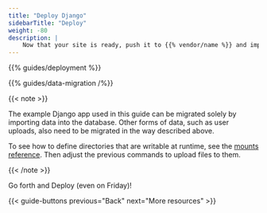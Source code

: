 ```yaml
---
title: "Deploy Django"
sidebarTitle: "Deploy"
weight: -80
description: |
    Now that your site is ready, push it to {{% vendor/name %}} and import your data.
---
```


{{% guides/deployment %}}

{{% guides/data-migration /%}}

{{< note >}}

The example Django app used in this guide can be migrated solely by importing data into the database.
Other forms of data, such as user uploads, also need to be migrated in the way described above.

To see how to define directories that are writable at runtime, see the [mounts reference](/create-apps/app-reference/single-runtime-image#mounts).
Then adjust the previous commands to upload files to them.

{{< /note >}}

Go forth and Deploy (even on Friday)!

{{< guide-buttons previous="Back" next="More resources" >}}
